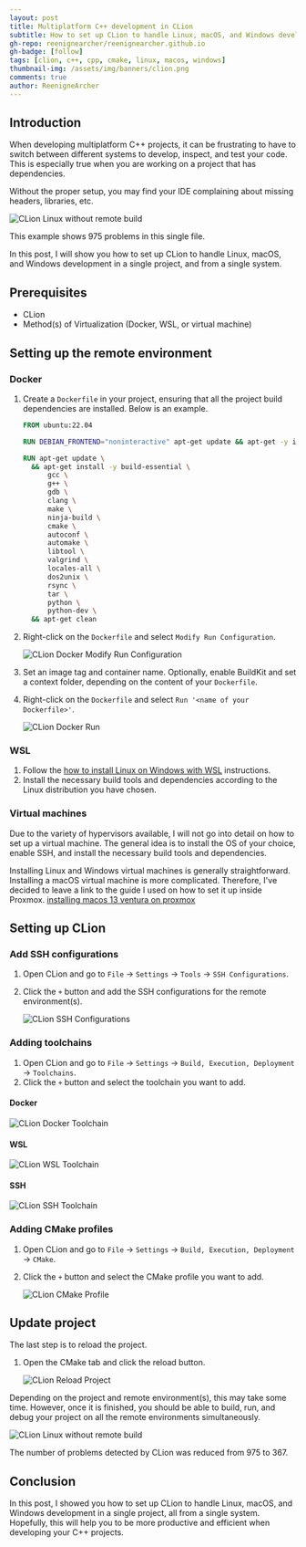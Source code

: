 ```yaml
---
layout: post
title: Multiplatform C++ development in CLion
subtitle: How to set up CLion to handle Linux, macOS, and Windows development in a single project
gh-repo: reenignearcher/reenignearcher.github.io
gh-badge: [follow]
tags: [clion, c++, cpp, cmake, linux, macos, windows]
thumbnail-img: /assets/img/banners/clion.png
comments: true
author: ReenigneArcher
---
```


## Introduction
When developing multiplatform C++ projects, it can be frustrating to have to switch between different systems to
develop, inspect, and test your code. This is especially true when you are working on a project that has dependencies.

Without the proper setup, you may find your IDE complaining about missing headers, libraries, etc.

![CLion Linux without remote build](../assets/img/posts/2024-02-01-clion-linux-without-remote-build.png)

This example shows 975 problems in this single file.

In this post, I will show you how to set up CLion to handle Linux, macOS, and Windows development in a single project,
and from a single system.

## Prerequisites

- CLion
- Method(s) of Virtualization (Docker, WSL, or virtual machine)

## Setting up the remote environment

### Docker

1. Create a `Dockerfile` in your project, ensuring that all the project build dependencies are installed.
   Below is an example.

   ```Dockerfile
   FROM ubuntu:22.04
   
   RUN DEBIAN_FRONTEND="noninteractive" apt-get update && apt-get -y install tzdata
   
   RUN apt-get update \
     && apt-get install -y build-essential \
         gcc \
         g++ \
         gdb \
         clang \
         make \
         ninja-build \
         cmake \
         autoconf \
         automake \
         libtool \
         valgrind \
         locales-all \
         dos2unix \
         rsync \
         tar \
         python \
         python-dev \
     && apt-get clean
   ```

2. Right-click on the `Dockerfile` and select `Modify Run Configuration`.

   ![CLion Docker Modify Run Configuration](../assets/img/posts/2024-02-01-clion-docker-run-config.png)

3. Set an image tag and container name. Optionally, enable BuildKit and set a context folder, depending on the content
   of your `Dockerfile`.

4. Right-click on the `Dockerfile` and select `Run '<name of your Dockerfile>'`.

   ![CLion Docker Run](../assets/img/posts/2024-02-01-clion-run-docker.png)

### WSL

1. Follow the [how to install Linux on Windows with WSL](https://learn.microsoft.com/en-us/windows/wsl/install)
   instructions.
2. Install the necessary build tools and dependencies according to the Linux distribution you have chosen.

### Virtual machines

Due to the variety of hypervisors available, I will not go into detail on how to set up a virtual machine.
The general idea is to install the OS of your choice, enable SSH, and install the necessary build tools and
dependencies.

Installing Linux and Windows virtual machines is generally straightforward. Installing a macOS virtual machine is
more complicated. Therefore, I've decided to leave a link to the guide I used on how to set it up inside Proxmox.
[installing macos 13 ventura on proxmox](https://www.nicksherlock.com/2022/10/installing-macos-13-ventura-on-proxmox/)

## Setting up CLion

### Add SSH configurations

1. Open CLion and go to `File` -> `Settings` -> `Tools` -> `SSH Configurations`.
2. Click the `+` button and add the SSH configurations for the remote environment(s).

   ![CLion SSH Configurations](../assets/img/posts/2024-02-01-clion-ssh-configuration.png)

### Adding toolchains

1. Open CLion and go to `File` -> `Settings` -> `Build, Execution, Deployment` -> `Toolchains`.
2. Click the `+` button and select the toolchain you want to add.

#### Docker

![CLion Docker Toolchain](../assets/img/posts/2024-02-01-clion-toolchain-docker.png)

#### WSL

![CLion WSL Toolchain](../assets/img/posts/2024-02-01-clion-toolchain-wsl.png)

#### SSH

![CLion SSH Toolchain](../assets/img/posts/2024-02-01-clion-toolchain-ssh.png)


### Adding CMake profiles

1. Open CLion and go to `File` -> `Settings` -> `Build, Execution, Deployment` -> `CMake`.
2. Click the `+` button and select the CMake profile you want to add.

   ![CLion CMake Profile](../assets/img/posts/2024-02-01-clion-cmake-profiles.png)

## Update project

The last step is to reload the project.

1. Open the CMake tab and click the reload button.

   ![CLion Reload Project](../assets/img/posts/2024-02-01-clion-reload-cmake.png)

Depending on the project and remote environment(s), this may take some time. However, once it is finished, you should
be able to build, run, and debug your project on all the remote environments simultaneously.

![CLion Linux without remote build](../assets/img/posts/2024-02-01-clion-linux-with-remote-build.png)

The number of problems detected by CLion was reduced from 975 to 367.

## Conclusion

In this post, I showed you how to set up CLion to handle Linux, macOS, and Windows development in a single project,
all from a single system. Hopefully, this will help you to be more productive and efficient when developing your C++
projects.
